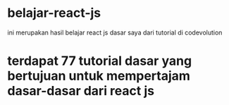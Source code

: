 # belajar-react-js
ini merupakan hasil belajar react js dasar saya dari tutorial di codevolution
# terdapat 77 tutorial dasar yang bertujuan untuk mempertajam dasar-dasar dari react js
